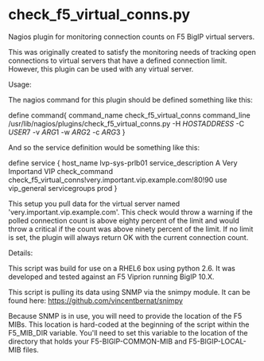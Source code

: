 check_f5_virtual_conns.py
=========================

Nagios plugin for monitoring connection counts on F5 BigIP virtual servers.

This was originally created to satisfy the monitoring needs of tracking open connections to virtual servers that have a defined connection limit.  However, this plugin can be used with any virtual server.

Usage:

The nagios command for this plugin should be defined something like this:

define command{
        command_name    check_f5_virtual_conns
        command_line    /usr/lib/nagios/plugins/check_f5_virtual_conns.py -H $HOSTADDRESS$ -C $USER7$ -v $ARG1$ -w $ARG2$ -c $ARG3$
}

And so the service definition would be something like this:

define service {
  host_name                     lvp-sys-prlb01
  service_description           A Very Importand VIP
  check_command                 check_f5_virtual_conns!very.important.vip.example.com!80!90
  use                           vip_general
  servicegroups                 prod
}

This setup you pull data for the virtual server named 'very.important.vip.example.com'.  This check would throw a warning if the polled connection count is above eighty percent of the limit and would throw a critical if the count was above ninety percent of the limit. If no limit is set, the plugin will always return OK with the current connection count.

Details:

This script was build for use on a RHEL6 box using python 2.6.  It was developed and tested against an F5 Viprion running BigIP 10.X.

This script is pulling its data using SNMP via the snimpy module.  It can be found here: https://github.com/vincentbernat/snimpy

Because SNMP is in use, you will need to provide the location of the F5 MIBs.  This location is hard-coded at the beginning of the script within the F5_MIB_DIR variable.  You'll need to set this variable to the location of the directory that holds your F5-BIGIP-COMMON-MIB and F5-BIGIP-LOCAL-MIB files.
